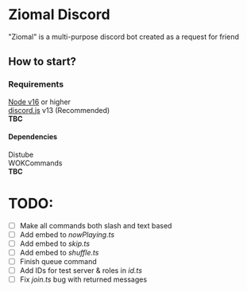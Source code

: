 # Ziomal Discord
"Ziomal" is a multi-purpose discord bot created as a request for friend
## How to start?  
### Requirements
[Node v16](https://nodejs.org/en/download/) or higher  
[discord.js](https://discord.js.org/#/) v13 (Recommended)  
**TBC**  
  
  
#### Dependencies  
Distube  
WOKCommands  
**TBC**  

# TODO:
- [ ] Make all commands both slash and text based
- [ ] Add embed to *nowPlaying.ts*
- [ ] Add embed to *skip.ts*
- [ ] Add embed to *shuffle.ts*
- [ ] Finish queue command
- [ ] Add IDs for test server & roles in *id.ts*
- [ ] Fix *join.ts* bug with returned messages